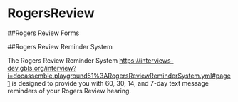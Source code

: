 # RogersReview

##Rogers Review Forms


##Rogers Review Reminder System

The Rogers Review Reminder System <https://interviews-dev.gbls.org/interview?i=docassemble.playground51%3ARogersReviewReminderSystem.yml#page1> is designed to provide you with 60, 30, 14, and 7-day text message reminders of your Rogers Review hearing.  
